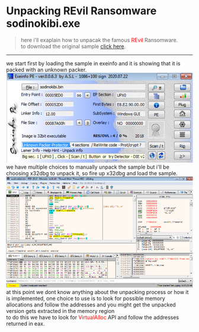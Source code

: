 # Unpacking REvil Ransomware sodinokibi.exe
> here i'll exaplain how to unpacak the famous <span style='color:red'>REvil</span> Ransomware.</br>
>to download the original sample <a href='sample'>click here</a>.</br>
***
we start first by loading the sample in exeinfo and it is showing that it is packed with an unknown packer.</br>
![sodinokibi1](sodinokibi1.png)</br>
we have multiple choices to manually unpack the sample but i'll be choosing x32dbg to unpack it, so fire up x32dbg and load the sample.</br>
![sodinokibi2](sodinokibi2.png)</br>
at this point we dont know anything about the unpacking process or how it is implemented, one choice to use is to look for possible memory allocations and follow the addresses and you might get the unpacked version gets extracted in the memory region</br>
to do this we have to look for <span style='color:red'>VirtualAlloc</span> API and follow the addresses returned in eax.
